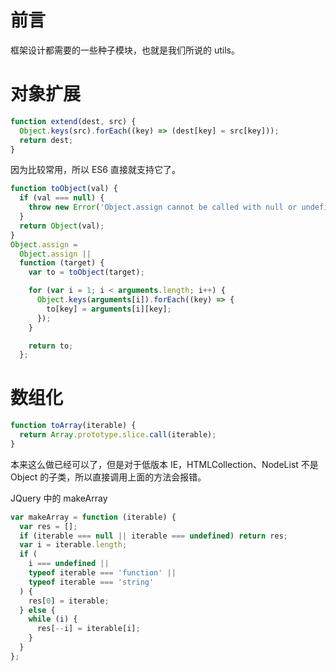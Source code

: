 # 前言

框架设计都需要的一些种子模块，也就是我们所说的 utils。

# 对象扩展

```js
function extend(dest, src) {
  Object.keys(src).forEach((key) => (dest[key] = src[key]));
  return dest;
}
```

因为比较常用，所以 ES6 直接就支持它了。

```js
function toObject(val) {
  if (val === null) {
    throw new Error('Object.assign cannot be called with null or undefined');
  }
  return Object(val);
}
Object.assign =
  Object.assign ||
  function (target) {
    var to = toObject(target);

    for (var i = 1; i < arguments.length; i++) {
      Object.keys(arguments[i]).forEach((key) => {
        to[key] = arguments[i][key];
      });
    }

    return to;
  };
```

# 数组化

```js
function toArray(iterable) {
  return Array.prototype.slice.call(iterable);
}
```

本来这么做已经可以了，但是对于低版本 IE，HTMLCollection、NodeList 不是 Object 的子类，所以直接调用上面的方法会报错。

JQuery 中的 makeArray

```js
var makeArray = function (iterable) {
  var res = [];
  if (iterable === null || iterable === undefined) return res;
  var i = iterable.length;
  if (
    i === undefined ||
    typeof iterable === 'function' ||
    typeof iterable === 'string'
  ) {
    res[0] = iterable;
  } else {
    while (i) {
      res[--i] = iterable[i];
    }
  }
};
```
